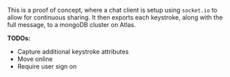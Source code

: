 This is a proof of concept, where a chat client is setup using `socket.io` to allow for continuous sharing. It then exports each keystroke, along with the full message, to a mongoDB cluster on Atlas.

**TODOs:**
* Capture additional keystroke attributes
* Move online
* Require user sign on
